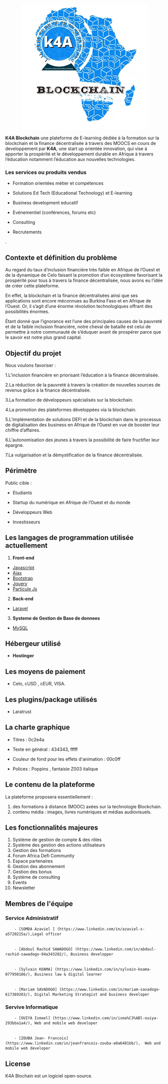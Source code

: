 <p align="center"><a href="https://k4ablockchain.com" target="_blank"><img src="https://github.com/Inosuke200/CELO-CAMP/blob/Ismael/public/images/blockchain.png" width="400"></a></p>

<p align="center">
    
   **K4A Blockchain** une plateforme de E-learning dédiée à la formation sur la blockchain et la finance décentralisée à travers des MOOCS en cours de developpement par **K4A**, une start up orientée innovation, qui vise à apporter la prospérité et le développement durable en Afrique à travers l’éducation notamment l’éducation aux nouvelles technologies.
    
   ###  Les services ou produits vendus
    
 - Formation orientées métier et compétences
    
 - Solutions Ed Tech (Educational Technology) et E-learning
    
 - Business development educatif
    
 - Evénementiel (conférences, forums etc)
    
 - Consulting
    
 - Recrutements

.
</p>

## Contexte et définition du problème

Au regard du taux d’inclusion financière très faible en Afrique de l’Ouest et de la dynamique de Celo faisant la promotion d’un écosystème favorisant la prospérité pour tous à travers la finance décentralisée, nous avons eu l’idée de créer cette plateforme.

En effet, la blockchain et la finance décentralisées ainsi que ses applications sont encore méconnues au Burkina Faso et en Afrique de l’Ouest. Or, il s’agit d’une énorme révolution technologiques offrant des possibilités énormes.

Étant donné que l’ignorance est l’une des principales causes de la pauvreté et de la faible inclusion financière, notre cheval de bataille est celui de permettre à notre communauté de s’éduquer avant de prospérer parce que le savoir est notre plus grand capital.

## Objectif du projet

Nous voulons favoriser :

1.L’inclusion financière en priorisant l’éducation à la finance décentralisée.

2.La réduction de la pauvreté à travers la création de nouvelles sources de revenus grâce à la finance décentralisée.

3.La formation de développeurs spécialisés sur la blockchain.

4.La promotion des plateformes développées via la blockchain.

5.L’implémentation de solutions DEFI et de la blockchain dans le processus de digitalisation des business en Afrique de l’Ouest en vue de booster leur chiffre d’affaires.

6.L’autonomisation des jeunes à travers la possibilité de faire fructifier leur épargne.

7.La vulgarisation et la démystification de la finance décentralisée.


## Périmètre 

Public cible : 

- Etudiants

- Startup du numérique en Afrique de l’Ouest et du monde

- Développeurs Web

- Investisseurs


## Les langages de programmation utilisée actuellement

1. **Front-end**

- [Javascript](https://www.javascript.com/)
- [Ajax](https://web.iamvdo.me/js/ajax/)
- [Bootstrap](https://getbootstrap.com/)
- [Jquery](https://jquery.com/)
- [Particule Js](https://particles.js.org/)

2. **Back-end**

- [Laravel](https://laravel.com/)

3. **Systeme de Gestion de Base de donnees**

- [MySQL](https://www.mysql.com/fr/)

## Hébergeur utilisé

- **Hostinger**

## Les moyens de paiement 

- Celo, cUSD , cEUR, VISA.

## Les plugins/package utilisés

- Laratrust

## La charte graphique 

- Titres : 0c2e4a

- Texte en général : 434343, fffff

- Couleur de fond pour les effets d'animation : 00c0ff

- Polices : Poppins , fantaisie Z003 italique

## Le contenu de la plateforme 

La plateforme proposera essentiellement :

1. des formations à distance (MOOC) axées sur la technologie Blockchain.
2. contenu média  : images, livres numériques et médias audiovisuels.

## Les fonctionnalités majeures

1. Système de gestion de compte & des rôles
2. Système des gestion des actions utilisateurs
3. Gestion des formations
4. Forum Africa Defi Community
5. Espace partenaires
6. Gestion des abonnement
7. Gestion des bonus
8. Système de consulting
9. Events
10. Newsletter

## Membres de l'équipe

   ### Service Administratif
   
        - [SOMDA Azaviel ] (https://www.linkedin.com/in/azaviel-s-a5720215a/),Legal officer
        
        
        - [Abdoul Rachid SAWADOGO] (https://www.linkedin.com/in/abdoul-rachid-sawadogo-94a343202/), Business developper
        
        
        - [Sylvain KOAMA] (https://www.linkedin.com/in/sylvain-koama-077950186/), Business law & digital learner
        
        
        - [Mariam SAVADOGO] (https://www.linkedin.com/in/mariam-savadogo-617369203/), Digital Marketing Strategist and business developer
        
   ### Servive Informatique
   
        - [OUIYA Ismael] (https://www.linkedin.com/in/isma%C3%ABl-ouiya-293bba1a4/), Web and mobile web developer
        
        
        - [ZOUBA Jean- Francois] (https://www.linkedin.com/in/jeanfrancois-zouba-a0a6481bb/),  Web and mobile web developer

## License

K4A Blochain est un logiciel open-source.
